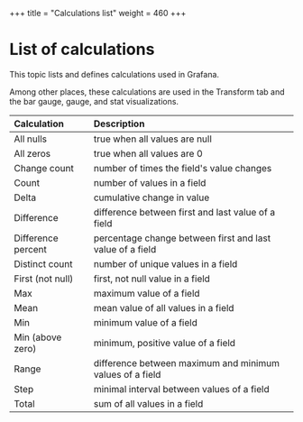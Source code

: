 +++
title = "Calculations list"
weight = 460
+++

# List of calculations

This topic lists and defines calculations used in Grafana.

Among other places, these calculations are used in the Transform tab and the bar gauge, gauge, and stat visualizations.

| Calculation        | Description                                               |
| :----------------- | :-------------------------------------------------------- |
| All nulls          | true when all values are null                             |
| All zeros          | true when all values are 0                                |
| Change count       | number of times the field's value changes                 |
| Count              | number of values in a field                               |
| Delta              | cumulative change in value                                |
| Difference         | difference between first and last value of a field        |
| Difference percent | percentage change between first and last value of a field |
| Distinct count     | number of unique values in a field                        |
| First (not null)   | first, not null value in a field                          |
| Max                | maximum value of a field                                  |
| Mean               | mean value of all values in a field                       |
| Min                | minimum value of a field                                  |
| Min (above zero)   | minimum, positive value of a field                        |
| Range              | difference between maximum and minimum values of a field  |
| Step               | minimal interval between values of a field                |
| Total              | sum of all values in a field                              |

